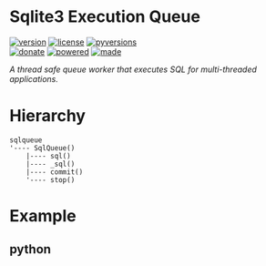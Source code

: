 # Sqlite3 Execution Queue

<badges>[![version](https://img.shields.io/pypi/v/sqlq.svg)](https://pypi.org/project/sqlq/)
[![license](https://img.shields.io/pypi/l/sqlq.svg)](https://pypi.org/project/sqlq/)
[![pyversions](https://img.shields.io/pypi/pyversions/sqlq.svg)](https://pypi.org/project/sqlq/)  
[![donate](https://img.shields.io/badge/Donate-Paypal-0070ba.svg)](https://paypal.me/foxe6)
[![powered](https://img.shields.io/badge/Powered%20by-UTF8-red.svg)](https://paypal.me/foxe6)
[![made](https://img.shields.io/badge/Made%20with-PyCharm-red.svg)](https://paypal.me/foxe6)
</badges>

<i>A thread safe queue worker that executes SQL for multi-threaded applications.</i>

# Hierarchy

```
sqlqueue
'---- SqlQueue()
    |---- sql()
    |---- _sql()
    |---- commit()
    '---- stop()
```

# Example

## python
```python

```
